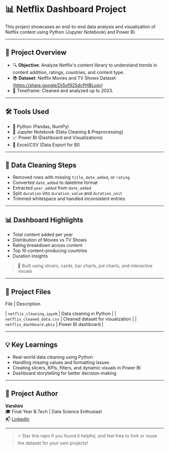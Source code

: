# 📊 Netflix Dashboard Project

This project showcases an end-to-end data analysis and visualization of Netflix content using Python (Jupyter Notebook) and Power BI.

---

## 🚀 Project Overview

- 🔍 **Objective**: Analyze Netflix's content library to understand trends in content addition, ratings, countries, and content type.
- 📚 **Dataset**:  Netflix Movies and TV Shows Dataset (https://share.google/DjSof925dcPHBLvqv)
- 📅 Timeframe: Cleaned and analyzed up to 2023.

---

## 🛠 Tools Used

- 🐍 Python (Pandas, NumPy)
- 📓 Jupyter Notebook (Data Cleaning & Preprocessing)
- 📈 Power BI (Dashboard and Visualizations)
- 📁 Excel/CSV (Data Export for BI)

---

## 🧹 Data Cleaning Steps

- Removed rows with missing `title`, `date_added`, or `rating`
- Converted `date_added` to datetime format
- Extracted `year_added` from `date_added`
- Split `duration` into `duration_value` and `duration_unit`
- Trimmed whitespace and handled inconsistent entries

---

## 📊 Dashboard Highlights

- Total content added per year
- Distribution of Movies vs TV Shows
- Rating breakdown across content
- Top 10 content-producing countries
- Duration insights

> 🎯 Built using slicers, cards, bar charts, pie charts, and interactive visuals

---

## 📂 Project Files

File | Description 

| `netflix_cleaning.ipynb` | Data cleaning in Python |
| `netflix_cleaned_data.csv` | Cleaned dataset for visualization |
| `netflix_dashboard.pbix` | Power BI dashboard |

---

## 💡 Key Learnings

- Real-world data cleaning using Python
- Handling missing values and formatting issues
- Creating slicers, KPIs, filters, and dynamic visuals in Power BI
- Dashboard storytelling for better decision-making

---

## 🔗 Project Author

**Varshini**  
🎓 Final Year B.Tech | Data Science Enthusiast  
📬 [LinkedIn](https://www.linkedin.com/in/varshini-r-b16abb350)  

---

> ⭐ Star this repo if you found it helpful, and feel free to fork or reuse the dataset for your own projects!
